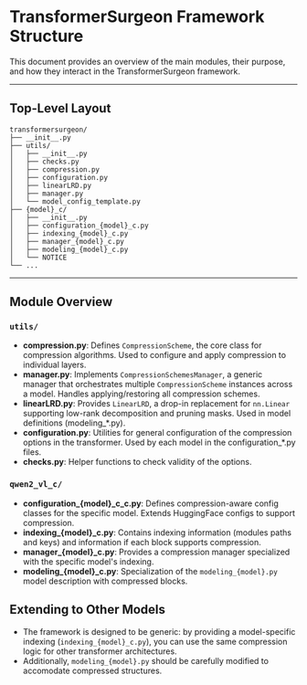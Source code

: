 # TransformerSurgeon Framework Structure

This document provides an overview of the main modules, their purpose, and how they interact in the TransformerSurgeon framework.

---

## Top-Level Layout

```
transformersurgeon/
├── __init__.py
├── utils/
│   ├── __init__.py
│   ├── checks.py
│   ├── compression.py
│   ├── configuration.py
│   ├── linearLRD.py
│   ├── manager.py
│   └── model_config_template.py
├── {model}_c/
│   ├── __init__.py
│   ├── configuration_{model}_c.py
│   ├── indexing_{model}_c.py
│   ├── manager_{model}_c.py
│   ├── modeling_{model}_c.py
│   └── NOTICE
└── ...
```

---

## Module Overview

### `utils/`
- **compression.py**: Defines `CompressionScheme`, the core class for compression algorithms. Used to configure and apply compression to individual layers.
- **manager.py**: Implements `CompressionSchemesManager`, a generic manager that orchestrates multiple `CompressionScheme` instances across a model. Handles applying/restoring all compression schemes.
- **linearLRD.py**: Provides `LinearLRD`, a drop-in replacement for `nn.Linear` supporting low-rank decomposition and pruning masks. Used in model definitions (modeling_*.py).
- **configuration.py**: Utilities for general configuration of the compression options in the transformer. Used by each model in the configuration_*.py files.
- **checks.py**: Helper functions to check validity of the options.

### `qwen2_vl_c/`
- **configuration_{model}_c_c.py**: Defines compression-aware config classes for the specific model. Extends HuggingFace configs to support compression.
- **indexing_{model}_c.py**: Contains indexing information (modules paths and keys) and information if each block supports compression.
- **manager_{model}_c.py**: Provides a compression manager specialized with the specific model's indexing.
- **modeling_{model}_c.py**: Specialization of the `modeling_{model}.py` model description with compressed blocks.


## Extending to Other Models

- The framework is designed to be generic: by providing a model-specific indexing (`indexing_{model}_c.py`), you can use the same compression logic for other transformer architectures.
- Additionally, `modeling_{model}.py` should be carefully modified to accomodate compressed structures.

